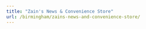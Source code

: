 ```yaml
---
title: "Zain's News & Convenience Store"
url: /birmingham/zains-news-and-convenience-store/
---
```

